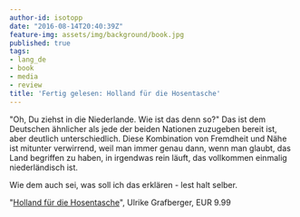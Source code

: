 ```yaml
---
author-id: isotopp
date: "2016-08-14T20:40:39Z"
feature-img: assets/img/background/book.jpg
published: true
tags:
- lang_de
- book
- media
- review
title: 'Fertig gelesen: Holland für die Hosentasche'
---
```

"Oh, Du ziehst in die Niederlande. Wie ist das denn so?" Das ist dem Deutschen ähnlicher als jede der beiden Nationen zuzugeben bereit ist, aber deutlich unterschiedlich. Diese Kombination von Fremdheit und Nähe ist mitunter verwirrend, weil man immer genau dann, wenn man glaubt, das Land begriffen zu haben, in irgendwas rein läuft, das vollkommen einmalig niederländisch ist.

Wie dem auch sei, was soll ich das erklären - lest halt selber.

"[Holland für die Hosentasche](https://www.amazon.de/dp/B018874RP0)", Ulrike Grafberger, EUR 9.99
